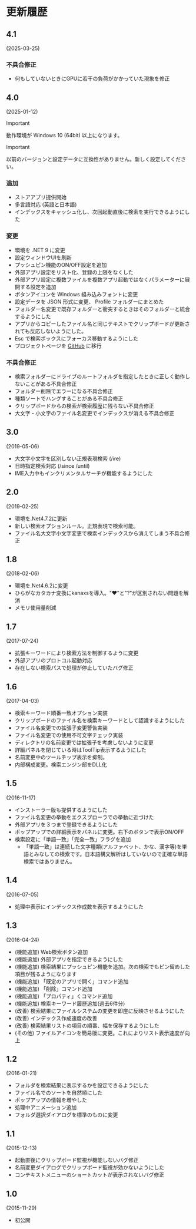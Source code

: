 # 更新履歴

## 4.1
(2025-03-25)

### 不具合修正

- 何もしていないときにGPUに若干の負荷がかかっていた現象を修正

## 4.0
(2025-01-12)

> [!IMPORTANT]
> 動作環境が Windows 10 (64bit) 以上になります。  

> [!IMPORTANT]
> 以前のバージョンと設定データに互換性がありません。新しく設定してください。

### 追加

- ストアアプリ提供開始
- 多言語対応 (英語と日本語)
- インデックスをキャッシュ化し、次回起動直後に検索を実行できるようにした

### 変更

- 環境を .NET 9 に変更
- 設定ウィンドウUIを刷新
- プッシュピン機能のON/OFF設定を追加
- 外部アプリ設定をリスト化、登録の上限をなくした
- 外部アプリ設定に複数ファイルを複数アプリ起動ではなくパラメーターに展開する設定を追加
- ボタンアイコンを Windows 組み込みフォントに変更
- 設定データを JSON 形式に変更、 Profile フォルダーにまとめた
- フォルダー名変更で既存フォルダーと衝突するときはそのフォルダーと統合するようにした
- アプリからコピーしたファイル名と同じテキストでクリップボードが更新されても反応しないようにした。
- Esc で検索ボックスにフォーカス移動するようにした
- プロジェクトページを [GitHub](https://github.com/neelabo/RealtimeSearch) に移行

### 不具合修正

- 検索フォルダーにドライブのルートフォルダを指定したときに正しく動作しないことがある不具合修正
- フォルダー削除でエラーになる不具合修正
- 種類ソートでハングすることがある不具合修正
- クリップボードからの検索が検索履歴に残らない不具合修正
- 大文字・小文字のファイル名変更でインデックスが消える不具合修正

## 3.0
(2019-05-06)

- 大文字小文字を区別しない正規表現検索 (/ire)
- 日時指定検索対応 (/since /until)
- IME入力中もインクリメンタルサーチが機能するようにした

## 2.0
(2019-02-25)

- 環境を.Net4.7.2に更新
- 新しい検索オプションルール。正規表現で検索可能。
- ファイル名大文字小文字変更で検索インデックスから消えてしまう不具合修正

## 1.8
(2018-02-06)

- 環境を.Net4.6.2に変更
- ひらがなカタカナ変換にkanaxsを導入。"♥"と"?"が区別されない問題を解消
- メモリ使用量削減

## 1.7
(2017-07-24)

- 拡張キーワードにより検索方法を制御するように変更
- 外部アプリのプロトコル起動対応
- 存在しない検索パスで処理が停止していたバグ修正

## 1.6
(2017-04-03)

- 検索キーワード順番一致オプション実装
- クリップボードのファイル名を検索キーワードとして認識するようにした
- ファイル名変更での拡張子変更警告実装
- ファイル名変更での使用不可文字チェック実装
- ディレクトリの名前変更では拡張子を考慮しないように変更
- 詳細パネルを閉じている時はToolTip表示するようにした
- 名前変更中のツールチップ表示を抑制。
- 内部構成変更。検索エンジン部をDLL化

## 1.5
(2016-11-17)

- インストーラー版も提供するようにした
- ファイル名変更の挙動をエクスプローラでの挙動に近づけた
- 外部アプリを３つまで登録できるようにした
- ポップアップでの詳細表示をパネルに変更。右下のボタンで表示ON/OFF
- 検索設定に「単語一致」「完全一致」フラグを追加
    - 「単語一致」は連続した文字種類(アルファベット、かな、漢字等)を単語とみなしての検索です。日本語構文解析はしていないので正確な単語検索ではありません。

## 1.4
(2016-07-05)

- 処理中表示にインデックス作成数を表示するようにした

## 1.3
(2016-04-24)

- (機能追加) Web検索ボタン追加
- (機能追加) 外部アプリを指定できるようにした
- (機能追加) 検索結果にプッシュピン機能を追加。次の検索でもピン留めした項目が残るようになります
- (機能追加) 「既定のアプリで開く」コマンド追加
- (機能追加) 「削除」コマンド追加
- (機能追加) 「プロパティ」くコマンド追加
- (機能追加) 検索キーワード履歴追加(過去6件分)
- (改善) 検索結果にファイルシステムの変更を即座に反映させるようにした
- (改善) インデックス作成速度の改善
- (改善) 検索結果リストの項目の順番、幅を保存するようにした
- (その他) ファイルアイコンを簡易版に変更。これによりリスト表示速度が向上


## 1.2 
(2016-01-21)

- フォルダを検索結果に表示するかを設定できるようにした
- ファイル名でのソートを自然順にした
- ポップアップの情報を増やした
- 処理中アニメーション追加
- フォルダ選択ダイアログを標準のものに変更

## 1.1
(2015-12-13)

- 起動直後にクリップボード監視が機能しないバグ修正
- 名前変更ダイアログでクリップボード監視が効かないようにした
- コンテキストメニューのショートカットが表示されないバグ修正

## 1.0
(2015-11-29)

- 初公開